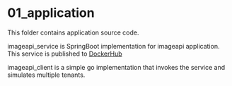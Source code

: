 # 01_application
  
This folder contains application source code.
  
imageapi_service is SpringBoot implementation for imageapi application. This service is published to [DockerHub](https://hub.docker.com/r/malcolmpereira/imageapi)

imageapi_client is a simple go implementation that invokes the service and simulates multiple tenants.